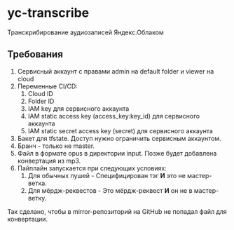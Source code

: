 # yc-transcribe

Транскрибирование аудиозаписей Яндекс.Облаком

## Требования

1. Сервисный аккаунт с правами admin на default folder и viewer на cloud
2. Переменные CI/CD:
   1. Cloud ID
   2. Folder ID
   3. IAM key для сервисного аккаунта
   4. IAM static access key (access_key:key_id) для сервисного аккаунта
   5. IAM static secret access key (secret) для сервисного аккаунта
3. Бакет для tfstate. Доступ нужно ограничить сервисным аккаунтом.
4. Бранч - только не master.
5. Файл в формате opus в директории input. Позже будет добавлена конвертация из mp3.
6. Пайплайн запускается при следующих условиях:
   1. Для обычных пушей - Специфицирован тэг **И** это не мастер-ветка.
   2. Для мёрдж-реквестов - Это мёрдж-реквест **И** он не в мастер-ветку.

Так сделано, чтобы в mirror-репозиторий на GitHub не попадал файл для конвертации.
